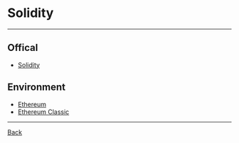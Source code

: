 # Solidity

---

## Offical

- [Solidity](https://docs.soliditylang.org/en/v0.8.26/)

## Environment

- [Ethereum](https://ethereum.org/)
- [Ethereum Classic](https://ethereumclassic.org/)

---

[Back](./../Program.md)
